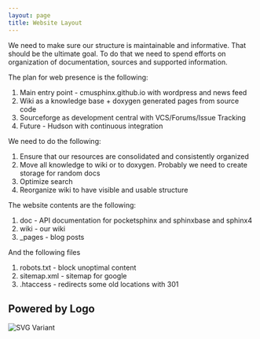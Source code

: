 ```yaml
---
layout: page 
title: Website Layout
---
```


We need to make sure our structure is maintainable and informative. That
should  be the ultimate goal.  To do that we need to spend efforts on
organization of documentation, sources  and supported information.

The plan for web presence is the following:

 1.  Main entry point - cmusphinx.github.io with wordpress and news feed
 2.  Wiki as a knowledge base + doxygen generated pages from source code
 3.  Sourceforge as development central with VCS/Forums/Issue Tracking
 4.  Future - Hudson with continuous integration

We need to do the following:

 1.  Ensure that our resources are consolidated and consistently organized
 2.  Move all knowledge to wiki or to doxygen. Probably we need to create 
storage for random docs
 3.  Optimize search
 4.  Reorganize wiki to have visible and usable structure

The website contents are the following:

 1.  doc - API documentation for pocketsphinx and sphinxbase and sphinx4
 2.  wiki - our wiki
 3. _pages - blog posts

And the following files 

 1.  robots.txt - block unoptimal content
 2.  sitemap.xml - sitemap for google
 3.  .htaccess - redirects some old locations with 301

## Powered by Logo

![SVG Variant](/data/poweredbycmusphinx.svg)

